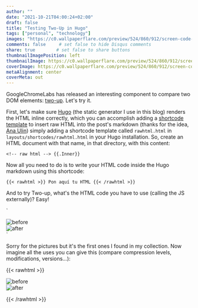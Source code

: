 ```yaml
---
author: ""
date: "2021-10-21T04:00:24+02:00"
draft: false
title: "Testing Two-Up in Hugo"
tags: ["personal", "technology"]
images: "https://c0.wallpaperflare.com/preview/524/860/912/screen-code-coding-programming.jpg"
comments: false     # set false to hide Disqus comments
share: true        # set false to share buttons
thumbnailImagePosition: left
thumbnailImage: https://c0.wallpaperflare.com/preview/524/860/912/screen-code-coding-programming.jpg
coverImage: https://c0.wallpaperflare.com/preview/524/860/912/screen-code-coding-programming.jpg
metaAlignment: center
coverMeta: out
---
```


GoogleChromeLabs has released an interesting component to compare two DOM elements: [two-up](https://github.com/GoogleChromeLabs/two-up). Let's try it.

<!--more-->

First, let's make sure [Hugo](https://gohugo.io) (the static generator I use in this blog) renders the HTML inline correctly, which you can accomplish adding a [shortcode template](https://gohugo.io/templates/shortcode-templates/) to insert raw HTML into the post's markdown (thanks for the idea, [Ana Ulin](https://anaulin.org/blog/hugo-raw-html-shortcode/)) simply adding a shortcode template called `rawhtml.html` in `layouts/shortcodes/rawhtml.html` in your Hugo installation. So, create an HTML document with that name, in that directory, with this content:

`<!-- raw html -->
{{.Inner}}
`

Now all you need to do is to write your HTML code inside the Hugo markdown using this shortcode:

`{{< rawhtml >}}
    Pon aquí tu HTML
{{< /rawhtml >}}
`

And to try Two-up, what's the HTML code you have to use (calling the JS externally)? Easy!

`<script src="https://unpkg.com/two-up-element@1"></script>

<two-up>
  <div><img src="https://lh3.googleusercontent.com/t-t_jepUsuxueR9K1FIYOybuiefOriG6fCrxBJSHWs56dPvztmrcknPmkemzQSlr38T9HJC6LwOfaVD0yLmpaB0ydCLHqwv8jfaJ9V50OWNORczRJjgD5uoAt1VQZ1BWLX3ueEq3NeU=w1920-h1080" alt="before"></div>
  <div><img src="https://lh3.googleusercontent.com/DBgFrRegPOAmVbaDj_ecDZdn5nJ5B_YeTtj3YtO2gMMgPC5hIqk2m-fVfjWOPj7hG0-C7A6FxQcqILUSR0hM98uKuxwWJHA6mVGZEsgwqzeqLowftjeUnfNp10xS6bzQ7IDUoDl6Mq4=w1920-h1080" alt="after"></div>
  `

Sorry for the pictures but it's the first ones I found in my collection. Now imagine all the uses you can give this (compare compression levels, modifications, versions...):

{{< rawhtml >}}

<script src="https://unpkg.com/two-up-element@1"></script>

<two-up>
  <div><img src="https://lh3.googleusercontent.com/t-t_jepUsuxueR9K1FIYOybuiefOriG6fCrxBJSHWs56dPvztmrcknPmkemzQSlr38T9HJC6LwOfaVD0yLmpaB0ydCLHqwv8jfaJ9V50OWNORczRJjgD5uoAt1VQZ1BWLX3ueEq3NeU=w1920-h1080" alt="before"></div>
  <div><img src="https://lh3.googleusercontent.com/DBgFrRegPOAmVbaDj_ecDZdn5nJ5B_YeTtj3YtO2gMMgPC5hIqk2m-fVfjWOPj7hG0-C7A6FxQcqILUSR0hM98uKuxwWJHA6mVGZEsgwqzeqLowftjeUnfNp10xS6bzQ7IDUoDl6Mq4=w1920-h1080" alt="after"></div>
</two-up>

{{< /rawhtml >}}
